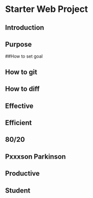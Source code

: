 # Starter Web Project


## Introduction
## Purpose
##How to set goal
## How to git

## How to diff
## Effective
## Efficient

## 80/20
## Pxxxson  Parkinson
## Productive
## Student